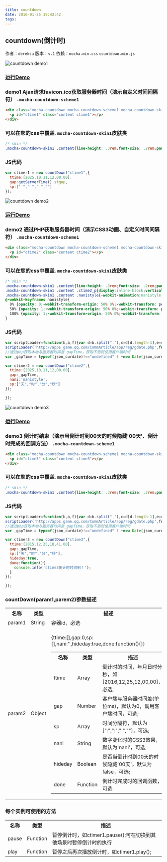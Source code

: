 ```yaml
---
title: countdown
date: 2016-01-25 19:43:42
tags:
---
```

## countdown(倒计时)
作者：`dereksu`
版本：`v.1`
依赖：`mocha.min.css` `countdown.min.js`

![countdown demo1](http://ossweb-img.qq.com/images/js/mocha/images/demo/countdown1.png)

### [运行Demo](http://tgideas.github.io/mocha/demo/countdown/demo.html#countdowndemo1 "countdown demo1")

### **demo1 Ajax请求favicon.ico获取服务器时间（演示自定义时间间隔符）** `.mocha-countdown-scheme1`
``` html
<div class="mocha-countdown mocha-countdown-scheme1 mocha-countdown-skin1">
  <p id="ctime1" class="content ctime1"></p>
</div>
```

### 可以在您的css中覆盖`.mocha-countdown-skin1`皮肤类
``` css
/* skin */
.mocha-countdown-skin1 .content{line-height: .3rem;font-size: .2rem;padding: .2rem .04rem;display: inline-block;letter-spacing: .01rem;background-color:#4e4e4e;color:#fff;}
```

### JS代码
```js
var ctimer1 = new countDown("ctime1",{
  ttime:[2025,10,11,12,00,00],
  gap:getServerTime().stgap,
  sp:["-","-","-",""]
});
```

![countdown demo2](http://ossweb-img.qq.com/images/js/mocha/images/demo/countdown2.png)

### [运行Demo](http://tgideas.github.io/mocha/demo/countdown/demo.html#countdowndemo2 "countdown demo2")

### **demo2 通过PHP获取服务器时间（演示CSS3动画、自定义时间间隔符）** `.mocha-countdown-scheme1`
``` html
<div class="mocha-countdown mocha-countdown-scheme1 mocha-countdown-skin1">
  <p id="ctime2" class="content ctime2"></p>
</div>
```

### 可以在您的css中覆盖`.mocha-countdown-skin1`皮肤类
``` css
/* skin */
.mocha-countdown-skin1 .content{line-height: .3rem;font-size: .2rem;padding: .2rem .04rem;display: inline-block;letter-spacing: .01rem;background-color:#4e4e4e;color:#fff;}
.mocha-countdown-skin1 .content .ctime2_p{display:inline-block;vertical-align:middle;margin:0 .01rem;width:.16rem;height:.4rem;line-height:.4rem;overflow:hidden;text-align:center;color:#4e4e4e;border:1px solid #eee;border-radius:.05rem;background:#fff;box-shadow:3px 3px 7px rgba(0,0,0,0.3)}
.mocha-countdown-skin1 .content .nanistyle{-webkit-animation:nanistyle 0.8s;}
@-webkit-keyframes nanistyle{
  0% {opacity: 0;-webkit-transform-origin: 50% 0%;-webkit-transform: perspective(800px) rotateX(90deg);}
  50% {opacity: 1;-webkit-transform-origin: 50% 0%;-webkit-transform: perspective(800px) rotateX(-20deg);}
  100% {opacity: 1;-webkit-transform-origin: 50% 0%;-webkit-transform: perspective(800px) rotateX(0deg);}
}
```

### JS代码
```js
var scriptLoader=function(b,a,f){var d=b.split("."),c=d[d.length-1],e=document.createElement("script"),g="src";e.setAttribute(g,b);document.body.appendChild(e);e.onload=function(){if(typeof a=="function"){if(typeof f!="undefined"){a(f)}else{a()}}};e.onerror=function(){}};
scriptLoader('http://apps.game.qq.com/CommArticle/app/reg/gdate.php',function(){
//通过php获取本地与服务器时间差_gapTime，获取不到则使用客户端时间
var _gapTime = typeof(json_curdate)!=="undefined" ? +new Date(json_curdate.replace(/-/g,"/"))-(+new Date()) : 0;

var ctimer2 = new countDown("ctime2",{
  ttime:[2025,10,11,12,00,00],
  gap:_gapTime,
  nani:'nanistyle',
  sp:["天","时","分","秒"]
});

});
```

![countdown demo3](http://ossweb-img.qq.com/images/js/mocha/images/demo/countdown3.png)

### [运行Demo](http://tgideas.github.io/mocha/demo/countdown/demo.html#countdowndemo3 "countdown demo3")

### **demo3 倒计时结束（演示当倒计时到00天的时候隐藏'00天'、倒计时完成的回调方法）** `.mocha-countdown-scheme1`
``` html
<div class="mocha-countdown mocha-countdown-scheme1 mocha-countdown-skin1">
  <p id="ctime3" class="content ctime3"></p>
</div>
```

### 可以在您的css中覆盖`.mocha-countdown-skin1`皮肤类
``` css
/* skin */
.mocha-countdown-skin1 .content{line-height: .3rem;font-size: .2rem;padding: .2rem .04rem;display: inline-block;letter-spacing: .01rem;background-color:#4e4e4e;color:#fff;}
```

### JS代码
```js
var scriptLoader=function(b,a,f){var d=b.split("."),c=d[d.length-1],e=document.createElement("script"),g="src";e.setAttribute(g,b);document.body.appendChild(e);e.onload=function(){if(typeof a=="function"){if(typeof f!="undefined"){a(f)}else{a()}}};e.onerror=function(){}};
scriptLoader('http://apps.game.qq.com/CommArticle/app/reg/gdate.php',function(){
//通过php获取本地与服务器时间差_gapTime，获取不到则使用客户端时间
var _gapTime = typeof(json_curdate)!=="undefined" ? +new Date(json_curdate.replace(/-/g,"/"))-(+new Date()) : 0;

var ctimer3 = new countDown("ctime3",{
  ttime:[2015,12,25,18,41,00],
  gap:_gapTime,
  sp:["天","时","分","秒"],
  hideday:true,
  done:function(){
    console.info('ctime3倒计时时间到！');
  }
});

});
```

### countDown(param1,parem2)参数描述
<table class="table table-bordered table-striped table-condensed"><tr><th>名称</th><th>类型</th><th>描述</th></tr><tr><td>param1</td><td>String</td><td>容器id，必选</td></tr><tr><td>param2</td><td>Object</td><td><br>{ttime:[],gap:0,sp:[],nani:'',hideday:true,done:function(){}}<table class="table table-bordered table-striped table-condensed"><tr><th>名称</th><th>类型</th><th>描述</th></tr><tr><td>ttime</td><td>Array</td><td>倒计时的时间，年月日时分秒，如[2016,12,25,12,00,00]，必选;</td></tr><tr><td>gap</td><td>Number</td><td>客户端与服务器时间差(单位ms)，默认为0，调用客户端时间，可选;</td></tr><tr><td>sp</td><td>Array</td><td>时间分隔符，默认为[":",":",":",""]，可选;</td></tr><tr><td>nani</td><td>String</td><td>数字变化时的CSS3效果，默认为'nani'，可选;</td></tr><tr><td>hideday</td><td>Boolean</td><td>是否当倒计时到00天的时候隐藏'00天'，默认为false，可选;</td></tr><tr><td>done</td><td>Function</td><td>倒计时完成时的回调函数，可选</td></tr></table></td></tr></table>

### 每个实例可使用的方法
<table class="table table-bordered table-striped table-condensed"><tr><th>名称</th><th>类型</th><th>描述</th></tr><tr><td>pause</td><td>Function</td><td>暂停倒计时，如ctimer1.pause();可在切换到其他场景时暂停倒计时的执行</td></tr><tr><td>play</td><td>Function</td><td>暂停之后再次播放倒计时，如ctimer1.play();</td></tr></table>
